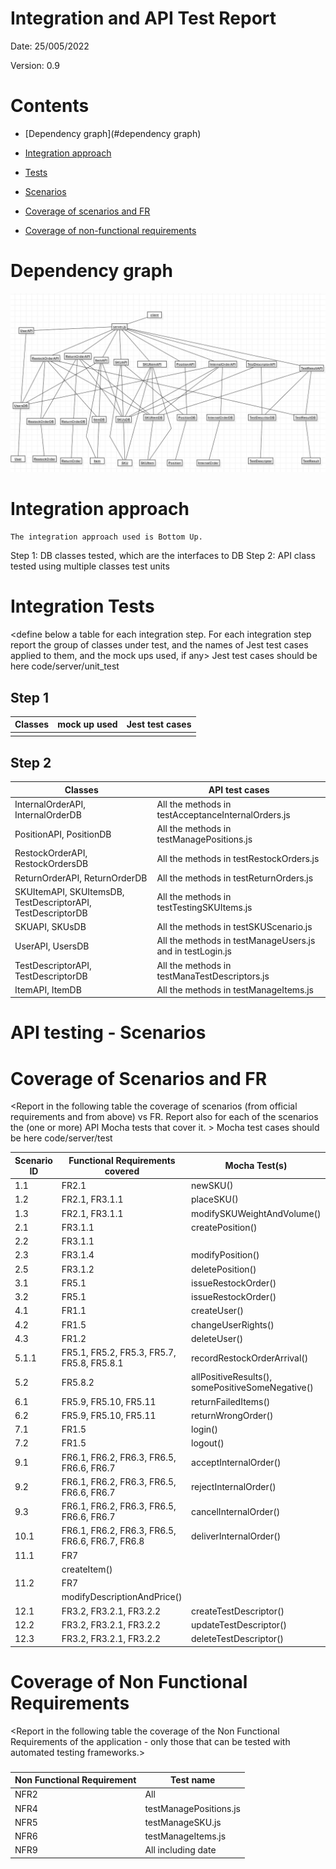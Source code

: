 # Integration and API Test Report

Date: 25/005/2022

Version: 0.9

# Contents

- [Dependency graph](#dependency graph)

- [Integration approach](#integration)

- [Tests](#tests)

- [Scenarios](#scenarios)

- [Coverage of scenarios and FR](#scenario-coverage)
- [Coverage of non-functional requirements](#nfr-coverage)



# Dependency graph

![Dependency graph](/DependencyGraph.PNG)
     
# Integration approach

    The integration approach used is Bottom Up.

Step 1: DB classes tested, which are the interfaces to DB
Step 2: API class tested using multiple classes test units
    


#  Integration Tests

   <define below a table for each integration step. For each integration step report the group of classes under test, and the names of
     Jest test cases applied to them, and the mock ups used, if any> Jest test cases should be here code/server/unit_test

## Step 1
| Classes  | mock up used |Jest test cases |
|--|--|--|
||||

## Step 2
| Classes |API test cases |
|--|--|
|InternalOrderAPI, InternalOrderDB|All the methods in testAcceptanceInternalOrders.js|
|PositionAPI, PositionDB|All the methods in testManagePositions.js|
|RestockOrderAPI, RestockOrdersDB|All the methods in testRestockOrders.js|
|ReturnOrderAPI, ReturnOrderDB|All the methods in testReturnOrders.js|
|SKUItemAPI, SKUItemsDB, TestDescriptorAPI, TestDescriptorDB|All the methods in testTestingSKUItems.js|
|SKUAPI, SKUsDB|All the methods in testSKUScenario.js|
|UserAPI, UsersDB|All the methods in testManageUsers.js and in testLogin.js|
|TestDescriptorAPI, TestDescriptorDB|All the methods in testManaTestDescriptors.js|
|ItemAPI, ItemDB|All the methods in testManageItems.js|



# API testing - Scenarios

# Coverage of Scenarios and FR


<Report in the following table the coverage of  scenarios (from official requirements and from above) vs FR. 
Report also for each of the scenarios the (one or more) API Mocha tests that cover it. >  Mocha test cases should be here code/server/test




| Scenario ID | Functional Requirements covered | Mocha  Test(s) | 
| ----------- | ------------------------------- | ----------- | 
|  1.1         | FR2.1                             |   newSKU()          |             
|  1.2         | FR2.1, FR3.1.1                   |   placeSKU()          |             
| 1.3         |      FR2.1, FR3.1.1                           |     modifySKUWeightAndVolume()        |             
| 2.1         |     FR3.1.1                            |    createPosition()         |             
| 2.2         |          FR3.1.1     |             |    changePositionID()         
| 2.3         |         FR3.1.4                        |     modifyPosition()        | 
|   2.5           |    FR3.1.2          |     deletePosition()         | 
|    3.1          |    FR5.1          |     issueRestockOrder()         |            
|    3.2          |   FR5.1           |     issueRestockOrder()         |            
|     4.1         |     FR1.1         |      createUser()        |            
|     4.2         |      FR1.5        |    changeUserRights()          |            
|     4.3         |     FR1.2         |    deleteUser()          |            
|     5.1.1         |     FR5.1, FR5.2, FR5.3, FR5.7, FR5.8, FR5.8.1         |   recordRestockOrderArrival()           |            
|     5.2         |     FR5.8.2         |    allPositiveResults(), somePositiveSomeNegative()          |            
|     6.1         |      FR5.9, FR5.10, FR5.11        |   returnFailedItems()           |            
|      6.2        |      FR5.9, FR5.10, FR5.11         |   returnWrongOrder()           |            
|      7.1        |     FR1.5         |     login()         |            
|      7.2        |      FR1.5        |      logout()        |            
|      9.1        |     FR6.1, FR6.2, FR6.3, FR6.5, FR6.6, FR6.7         |       acceptInternalOrder()       |            
|      9.2        |     FR6.1, FR6.2, FR6.3, FR6.5, FR6.6, FR6.7         |      rejectInternalOrder()        |            
|     9.3         |      FR6.1, FR6.2, FR6.3, FR6.5, FR6.6, FR6.7        |    cancelInternalOrder()          |            
|      10.1        |      FR6.1, FR6.2, FR6.3, FR6.5, FR6.6, FR6.7, FR6.8        |    deliverInternalOrder()          |            
|       11.1       |      FR7
        |     createItem()         |            
|      11.2        |       FR7
       |      modifyDescriptionAndPrice()        |            
|      12.1        |      FR3.2, FR3.2.1, FR3.2.2        |      createTestDescriptor()        |            
|      12.2        |       FR3.2, FR3.2.1, FR3.2.2       |     updateTestDescriptor()         |            
|      12.3        |      FR3.2, FR3.2.1, FR3.2.2        |      deleteTestDescriptor()        |            



# Coverage of Non Functional Requirements


<Report in the following table the coverage of the Non Functional Requirements of the application - only those that can be tested with automated testing frameworks.>


### 

| Non Functional Requirement | Test name |
| -------------------------- | --------- |
|   NFR2                         |    All       |
| NFR4 | testManagePositions.js |
| NFR5 | testManageSKU.js |
| NFR6 | testManageItems.js |
| NFR9 | All including date |


